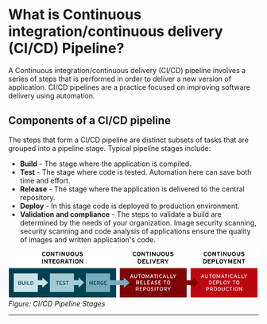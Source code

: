 # What is Continuous integration/continuous delivery (CI/CD) Pipeline?

A Continuous integration/continuous delivery (CI/CD) pipeline involves a series of
steps that is performed in order to deliver a new version of application. CI/CD
pipelines are a practice focused on improving software delivery using automation.

## Components of a CI/CD pipeline

The steps that form a CI/CD pipeline are distinct subsets of tasks that are
grouped into a pipeline stage. Typical pipeline stages include:

- **Build** - The stage where the application is compiled.
- **Test** - The stage where code is tested. Automation here can save both time
and effort.
- **Release** - The stage where the application is delivered to the central repository.
- **Deploy** - In this stage code is deployed to production environment.
- **Validation and compliance** - The steps to validate a build are determined by
the needs of your organization. Image security scanning, security scanning and
code analysis of applications ensure the quality of images and written application's
code.

![CI/CD Pipeline Stages](images/ci-cd-flow.png)
*Figure: CI/CD Pipeline Stages*

---
